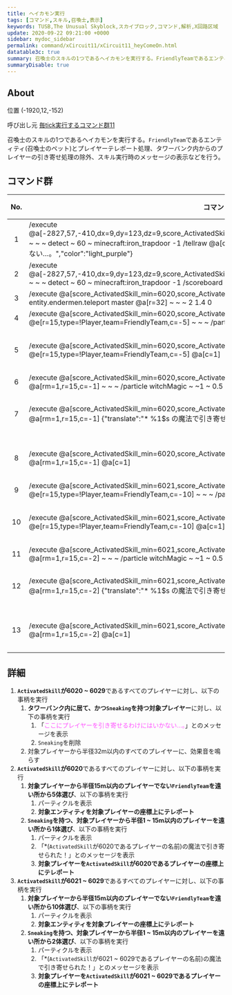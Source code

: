 ```yaml
---
title: ヘイカモン実行
tags: [コマンド,スキル,召喚士,表示]
keywords: TUSB,The Unusual Skyblock,スカイブロック,コマンド,解析,X回路区域
update: 2020-09-22 09:21:00 +0000
sidebar: mydoc_sidebar
permalink: command/xCircuit11/xCircuit11_heyComeOn.html
datatable3c: true
summary: 召喚士のスキルの1つであるヘイカモンを実行する。FriendlyTeamであるエンティティ(召喚士のペット)とプレイヤーテレポート処理、タワーバンク内からのプレイヤーの引き寄せ処理の除外、スキル実行時のメッセージの表示などを行う。
summaryDisable: true
---
```


## About

<span class="tagYellow">位置</span> (-1920,12,-152)

<span class="tagBlack">呼び出し元</span> [毎tick実行するコマンド群11]({{site.baseurl}}/command/xCircuit11/xCircuit11_command.html)

召喚士のスキルの1つであるヘイカモンを実行する。`FriendlyTeam`であるエンティティ(召喚士のペット)とプレイヤーテレポート処理、タワーバンク内からのプレイヤーの引き寄せ処理の除外、スキル実行時のメッセージの表示などを行う。

## コマンド群

<div class="datatable3c-begin"></div>

|No.|コマンド|状態|
|:-:|-|-|
|1|/execute @a[-2827,57,-410,dx=9,dy=123,dz=9,score_ActivatedSkill_min=6020,score_ActivatedSkill=6029,tag=Sneaking] ~ ~ ~ detect ~ 60 ~ minecraft:iron_trapdoor -1 /tellraw @a[c=1] {"text":"ここにプレイヤーを引き寄せるわけにはいかない…。","color":"light_purple"}|
|2|/execute @a[-2827,57,-410,dx=9,dy=123,dz=9,score_ActivatedSkill_min=6020,score_ActivatedSkill=6029,tag=Sneaking] ~ ~ ~ detect ~ 60 ~ minecraft:iron_trapdoor -1 /scoreboard players tag @a[c=1] remove Sneaking|
|3|/execute @a[score_ActivatedSkill_min=6020,score_ActivatedSkill=6029] ~ ~ ~ /playsound entity.endermen.teleport master @a[r=32] ~ ~ ~ 2 1.4 0|
|4|/execute @a[score_ActivatedSkill_min=6020,score_ActivatedSkill=6020] ~ ~ ~ /execute @e[r=15,type=!Player,team=FriendlyTeam,c=-5] ~ ~ ~ /particle witchMagic ~ ~1 ~ 0.5 0.5 0.5 0 30 force|
|5|/execute @a[score_ActivatedSkill_min=6020,score_ActivatedSkill=6020] ~ ~ ~ /tp @e[r=15,type=!Player,team=FriendlyTeam,c=-5] @a[c=1]|条件付き|
|6|/execute @a[score_ActivatedSkill_min=6020,score_ActivatedSkill=6020,tag=Sneaking] ~ ~ ~ /execute @a[rm=1,r=15,c=-1] ~ ~ ~ /particle witchMagic ~ ~1 ~ 0.5 0.5 0.5 0 30 force|
|7|/execute @a[score_ActivatedSkill_min=6020,score_ActivatedSkill=6020,tag=Sneaking] ~ ~ ~ /tellraw @a[rm=1,r=15,c=-1] {"translate":"* %1$s の魔法で引き寄せられた！","with":[{"selector":"@a[c=1]"}]}|条件付き|
|8|/execute @a[score_ActivatedSkill_min=6020,score_ActivatedSkill=6020,tag=Sneaking] ~ ~ ~ /tp @a[rm=1,r=15,c=-1] @a[c=1]|条件付き|
|9|/execute @a[score_ActivatedSkill_min=6021,score_ActivatedSkill=6029] ~ ~ ~ /execute @e[r=15,type=!Player,team=FriendlyTeam,c=-10] ~ ~ ~ /particle witchMagic ~ ~1 ~ 0.5 0.5 0.5 0 30 force|
|10|/execute @a[score_ActivatedSkill_min=6021,score_ActivatedSkill=6029] ~ ~ ~ /tp @e[r=15,type=!Player,team=FriendlyTeam,c=-10] @a[c=1]|条件付き|
|11|/execute @a[score_ActivatedSkill_min=6021,score_ActivatedSkill=6029,tag=Sneaking] ~ ~ ~ /execute @a[rm=1,r=15,c=-2] ~ ~ ~ /particle witchMagic ~ ~1 ~ 0.5 0.5 0.5 0 30 force|
|12|/execute @a[score_ActivatedSkill_min=6021,score_ActivatedSkill=6029,tag=Sneaking] ~ ~ ~ /tellraw @a[rm=1,r=15,c=-2] {"translate":"* %1$s の魔法で引き寄せられた！","with":[{"selector":"@a[c=1]"}]}|条件付き|
|13|/execute @a[score_ActivatedSkill_min=6021,score_ActivatedSkill=6029,tag=Sneaking] ~ ~ ~ /tp @a[rm=1,r=15,c=-2] @a[c=1]|条件付き|

<div class="datatable3c-end"></div>

## 詳細

1. **`ActivatedSkill`が6020 ~ 6029**であるすべてのプレイヤーに対し、以下の事柄を実行
   1. **タワーバンク内に居て、かつ`Sneaking`を持つ対象プレイヤー**に対し、以下の事柄を実行
      1. 「<span style="color:#FF55FF;">ここにプレイヤーを引き寄せるわけにはいかない…。</span>」とのメッセージを表示
      2. `Sneaking`を削除
   2. 対象プレイヤーから半径32m以内のすべてのプレイヤーに、効果音を鳴らす
2. **`ActivatedSkill`が6020**であるすべてのプレイヤーに対し、以下の事柄を実行
   1. **対象プレイヤーから半径15m以内のプレイヤーでない`FriendlyTeam`を遠い所から5体選び**、以下の事柄を実行
      1. パーティクルを表示
      2. **対象エンティティを対象プレイヤーの座標上にテレポート**
   2. **`Sneaking`を持つ、対象プレイヤーから半径1 ~ 15m以内のプレイヤーを遠い所から1体選び**、以下の事柄を実行
      1. パーティクルを表示
      2. 「*(`ActivatedSkill`が6020であるプレイヤーの名前)の魔法で引き寄せられた！」とのメッセージを表示
      3. **対象プレイヤーを`ActivatedSkill`が6020であるプレイヤーの座標上にテレポート**
3. **`ActivatedSkill`が6021 ~ 6029**であるすべてのプレイヤーに対し、以下の事柄を実行
   1. **対象プレイヤーから半径15m以内のプレイヤーでない`FriendlyTeam`を遠い所から10体選び**、以下の事柄を実行
      1. パーティクルを表示
      2. **対象エンティティを対象プレイヤーの座標上にテレポート**
   2. **`Sneaking`を持つ、対象プレイヤーから半径1 ~ 15m以内のプレイヤーを遠い所から2体選び**、以下の事柄を実行
      1. パーティクルを表示
      2. 「*(`ActivatedSkill`が6021 ~ 6029であるプレイヤーの名前)の魔法で引き寄せられた！」とのメッセージを表示
      3. **対象プレイヤーを`ActivatedSkill`が6021 ~ 6029であるプレイヤーの座標上にテレポート**

